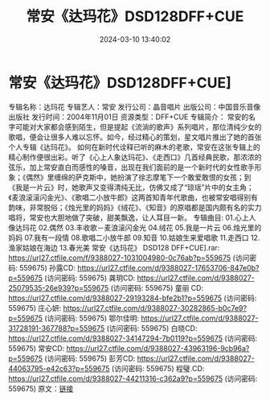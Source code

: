 ﻿---
title: 常安《达玛花》DSD128DFF+CUE
date: 2024-03-10 13:40:02
categories: WAV车载音乐、镜像
tags: 华语中文
---
# 常安《达玛花》DSD128DFF+CUE]

专辑名称：达玛花
专辑艺人：常安
发行公司：晶音唱片
出版公司：中国音乐音像出版社
发行时间：2004年11月01日
资源类型：DFF+CUE
专辑简介：
常安的名字可能对大家都会感到陌生，但是提起《流淌的歌声》系列唱片，那位清纯少女的歌唱，便会让很多人难以忘怀。如今，经过精心的策划，星文唱片推出了她的首张个人专辑《达玛花》。
如何在新时代诠释已听的麻木的老歌，常安在这张专辑上的精心制作便很出彩。听了《心上人象达玛花》、《走西口》几首经典民歌，那浓浓的弦乐，加上常安直白而感性的嗓音，出现在我们面前的是一个新时代的女性歌手形象；《偶然》里缠绵的萨克斯中，她扮演了徐志摩笔下一个敢爱敢恨的女孩；到《我是一片云》时，她歌声又变得清纯无比，仿佛又成了“琼瑶”片中的女主角；《麦浪滚滚闪金光》、《歌唱二小放牛郎》这两首知青年代歌曲，也被常安唱得别有韵味，非常脱俗；《烛光里的妈妈》《绒花》、《知音》的原唱都是国内颇有名的实力唱将，常安也大胆地做了突破，甜美飘逸，让人耳目一新。
专辑曲目:
01.心上人像达玛花
02.偶然
03.丰收歌－麦浪滚闪金光
04.绒花
05.我是一片云
06.烛光里的妈妈
07.我有一段情
08.歌唱二小放牛郎
09.知音
10.姑娘生来爱唱歌
11.走西口
12.渔家姑娘在海边
13.春光美
常安《达玛花》 DSD128 DFF+CUE].rar: https://url27.ctfile.com/f/9388027-1031004980-0c76ab?p=559675
(访问密码: 559675)
孙露CD: https://url27.ctfile.com/d/9388027-17653706-847e0b?p=559675
(访问密码: 559675)
龚玥CD: https://url27.ctfile.com/d/9388027-25079535-26e939?p=559675
(访问密码: 559675)
童丽 CD: https://url27.ctfile.com/d/9388027-29193284-bfe2b1?p=559675
(访问密码: 559675)
庄心妍: https://url27.ctfile.com/d/9388027-30282865-b0c7e9?p=559675
(访问密码: 559675)
鄂尔佳明: https://url27.ctfile.com/d/9388027-31728191-367788?p=559675
(访问密码: 559675)
白晓CD: https://url27.ctfile.com/d/9388027-34147294-7b0119?p=559675
(访问密码: 559675)
常安CD: https://url27.ctfile.com/d/9388027-43963196-9cb96a?p=559675
(访问密码: 559675)
彭芳CD: https://url27.ctfile.com/d/9388027-44063795-e42c63?p=559675
(访问密码: 559675)
程璧.CD: https://url27.ctfile.com/d/9388027-44211316-c362a9?p=559675
(访问密码: 559675)
原文：[链接](https://blog.sina.com.cn/s/blog_1647c7e76010314nh.html)